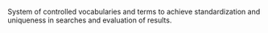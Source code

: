 System of controlled vocabularies and terms to achieve standardization and uniqueness in searches and evaluation of results.